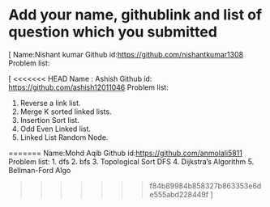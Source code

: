 # Add your name, githublink and list of question which you submitted

[
 Name:Nishant kumar
 Github id:https://github.com/nishantkumar1308
 Problem list:

[
<<<<<<< HEAD
Name : Ashish
Github id: https://github.com/ashish12011046
Problem list:

1. Reverse a link list.
2. Merge K sorted linked lists.
3. Insertion Sort list.
4. Odd Even Linked list.
5. Linked List Random Node.

=======
    Name:Mohd Aqib
    Github id:https://github.com/anmolali5811
    Problem list:
        1. dfs
        2. bfs
        3. Topological Sort DFS
        4. Dijkstra’s Algorithm
        5. Bellman-Ford Algo
>>>>>>> f84b89984b858327b863353e6de555abd228449f
]
